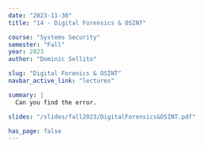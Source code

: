 ```yaml
---
date: "2023-11-30"
title: "14 - Digital Forensics & OSINT"

course: "Systems Security"
semester: "Fall"
year: 2023
author: "Dominic Sellito"

slug: "Digital Forenics & OSINT"
navbar_active_link: "lectures"

summary: |
  Can you find the error.

slides: "/slides/fall2023/DigitalForensics&OSINT.pdf"

has_page: false
---
```

